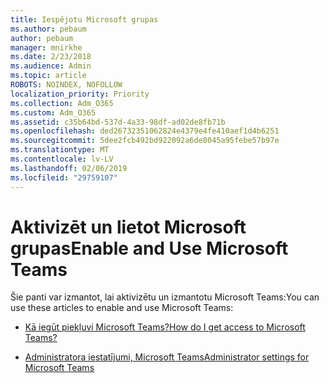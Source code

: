 ```yaml
---
title: Iespējotu Microsoft grupas
ms.author: pebaum
author: pebaum
manager: mnirkhe
ms.date: 2/23/2018
ms.audience: Admin
ms.topic: article
ROBOTS: NOINDEX, NOFOLLOW
localization_priority: Priority
ms.collection: Adm_O365
ms.custom: Adm_O365
ms.assetid: c35b64bd-537d-4a33-98df-ad02de8fb71b
ms.openlocfilehash: ded26732351062824e4379e4fe410aef1d4b6251
ms.sourcegitcommit: 5dee2fcb492bd922092a6de8045a95febe57b97e
ms.translationtype: MT
ms.contentlocale: lv-LV
ms.lasthandoff: 02/06/2019
ms.locfileid: "29759107"
---
```

# <a name="enable-and-use-microsoft-teams"></a><span data-ttu-id="02c51-102">Aktivizēt un lietot Microsoft grupas</span><span class="sxs-lookup"><span data-stu-id="02c51-102">Enable and Use Microsoft Teams</span></span>

<span data-ttu-id="02c51-103">Šie panti var izmantot, lai aktivizētu un izmantotu Microsoft Teams:</span><span class="sxs-lookup"><span data-stu-id="02c51-103">You can use these articles to enable and use Microsoft Teams:</span></span>
  
- [<span data-ttu-id="02c51-104">Kā iegūt piekļuvi Microsoft Teams?</span><span class="sxs-lookup"><span data-stu-id="02c51-104">How do I get access to Microsoft Teams?</span></span>](https://support.office.com/article/How-do-I-get-access-to-Microsoft-Teams-fc7f1634-abd3-4f26-a597-9df16e4ca65b.aspx)
    
- [<span data-ttu-id="02c51-105">Administratora iestatījumi, Microsoft Teams</span><span class="sxs-lookup"><span data-stu-id="02c51-105">Administrator settings for Microsoft Teams</span></span>](https://support.office.com/article/Administrator-settings-for-Microsoft-Teams-3966a3f5-7e0f-4ea9-a402-41888f455ba2.aspx)
    

